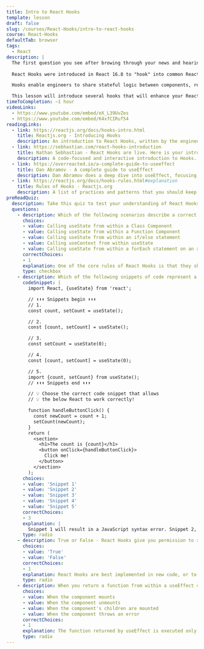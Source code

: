 ```yaml
---
title: Intro to React Hooks
template: lesson
draft: false
slug: /courses/React-Hooks/intro-to-react-hooks
course: React-Hooks
defaultTab: browser
tags:
  - React
description: |
  The first question you see after browing through your news and hearing conversations from your fellow engineers...What are Hooks? What can you do with Hooks? How do they compare to writing React with classes?
  
  React Hooks were introduced in React 16.8 to "hook" into common React patterns, functionality, and architecture, without actually needing to write them with React Components. They "hook" into the React APIs that you already know, and expose them to engineers directly.

  Hooks enable engineers to share stateful logic between components, reduce the complexity and amount of code written to make components work, and reduce dependencies on confusing paradigms within JavaScript (such as 'this' and classes.)

  This lesson will introduce several hooks that will enhance your React engineering experience, and get you rolling with how to write your own!
timeToCompletion: ~1 hour
videoLinks: 
  - https://www.youtube.com/embed/eX_L39UvZes
  - https://www.youtube.com/embed/K4xfCIRuf54
readingLinks: 
  - link: https://reactjs.org/docs/hooks-intro.html
    title: Reactjs.org - Introducing Hooks
    description: An introduction to React Hooks, written by the engineers behind the features. Why did they introduce hooks? What problems do they solve? Read exactly what the engineers behind React have to say!
  - link: https://sebhastian.com/react-hooks-introduction
    title: Nathan Sebhastian - React Hooks are live. Here is your introduction.
    description: A code-focused and interactive introduction to Hooks. This introduces our first hook, useState, which allows us to maintain the state of a variable(s) within a component, similar to how "setState" in a Class Component works.
  - link: https://overreacted.io/a-complete-guide-to-useeffect
    title: Dan Abramov - A complete guide to useEffect
    description: Dan Abramov does a deep dive into useEffect, focusing on the newest principles, gotchas, and big ideas from hooks and from useEffect.
  - link: https://reactjs.org/docs/hooks-rules.html#explanation
    title: Rules of Hooks - Reactjs.org
    description: A list of practices and patterns that you should keep in mind as you begin to write code using React Hooks.
preReadQuiz:
  description: Take this quiz to test your understanding of React Hooks!
  questions: 
    - description: Which of the following scenarios describe a correct usage of the useState Hook? Check all that apply.
      choices:
      - value: Calling useState from within a Class Component
      - value: Calling useState from within a Function Component
      - value: Calling useState from within an if/else statement
      - value: Calling useContext from within useState
      - value: Calling useState from within a forEach statement on an array whose length can change
      correctChoices: 
      - 1
      explanation: One of the core rules of React Hooks is that they should be called the same number of times between renders of a component. If a hook needs to not apply its logic if some condition is true or false, that logic should live within the hook itself (and not above it.) Class Components are not compatible with Hooks, and will cause a runtime error.
      type: checkbox
    - description: Which of the following snippets of code represent a valid implementation of useState that allows the button to function?
      codeSnippet: |
        import React, {useState} from 'react';

        // ⬇️⬇️⬇️ Snippets begin ⬇️⬇️⬇️
        // 1.
        const count, setCount = useState();

        // 2. 
        const [count, setCount] = useState();

        // 3. 
        const setCount = useState(0);

        // 4.
        const [count, setCount] = useState(0);

        // 5.
        import {count, setCount} from useState();
        // ⬆️⬆️⬆️ Snippets end ⬆️⬆️⬆️

        // 💡 Choose the correct code snippet that allows 
        // 💡 the below React to work correctly!

        function handleButtonClick() {
          const newCount = count + 1;
          setCount(newCount);
        }
        return (
          <section>
            <h1>The count is {count}</h1>
            <button onClick={handleButtonClick}>
              Click me!
            </button>
          </section>
        );
      choices:
      - value: 'Snippet 1'
      - value: 'Snippet 2'
      - value: 'Snippet 3'
      - value: 'Snippet 4'
      - value: 'Snippet 5'
      correctChoices: 
      - 3
      explanation: |
        Snippet 1 will result in a JavaScript syntax error. Snippet 2, while not incorrect, does not provide an initial value to 'useState', which will produce an initial value of 'count' as 'undefined'. When trying to increment the value in 'handleButtonClick', incrementing 'count' by one will return 'NaN'. Snippet 3 is missing an array destructuring statement, and Snippet 5 attempts to import the functionality of useState as if it could be imported, when instead it must be array-destructured. 
      type: radio
    - description: True or False - React Hooks give you permission to refactor all of your Class Components to be Hooked Components.
      choices:
      - value: 'True'
      - value: 'False'
      correctChoices: 
      - 1
      explanation: React Hooks are best implemented in new code, or to move away from unsafe/unstable patterns. Class Components are still 100% valid, and the time invested in refactoring old code is better spent in writing new code with Hooks.
      type: radio
    - description: When you return a function from within a useEffect call, when does this function get executed?
      choices:
      - value: When the component mounts
      - value: When the component unmounts
      - value: When the component's children are mounted
      - value: When the component throws an error
      correctChoices: 
      - 1
      explanation: The function returned by useEffect is executed only when the component unmounts.
      type: radio
---
```

